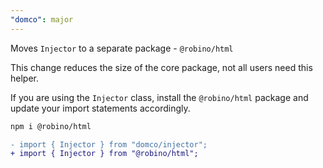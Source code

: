 ```yaml
---
"domco": major
---
```


Moves `Injector` to a separate package - `@robino/html`

This change reduces the size of the core package, not all users need this helper.

If you are using the `Injector` class, install the `@robino/html` package and update your import statements accordingly.

```bash
npm i @robino/html
```

```diff
- import { Injector } from "domco/injector";
+ import { Injector } from "@robino/html";
```
